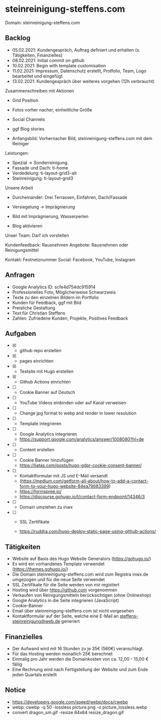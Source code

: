 # steinreinigung-steffens.com

Domain: steinreinigung-steffens.com

## Backlog

- 05.02.2021: Kundengespräch, Auftrag definiert und erhalten (s. Tätigkeiten, Finanzielles)
- 08.02.2021: Initial commit on github
- 10.02.2021: Begin with template customisation
- 11.02.2021: Impressum, Datenschutz erstellt, Protfolio, Team, Logo bearbeitet und eingefügt
- 13.02.2021: Kundengespräch über weiteres vorgehen (12h verbraucht)

Zusammenschreiben mit Aktionen

- Grid Position


- Fotos vorher nacher, einheitliche Größe
- Social Channels
- ggf Blog stories


- Anfangsbild: Vorhernacher Bild, steinreinigung-steffens.com mit dem Reiniger

Leistungen:

- Spezial -> Sonderreinigung.
- Fassade und Dach: ti-home
- Verdedelung: ti-layout-grid3-alt
- Steinreinigung: ti-layout-grid3

Unsere Arbeit
 - Durcheinander: Drei Terrassen, Einfahren, Dach/Fassade
 - Versiegelung -> Imprägnierung
 - Bild mit Imprägnierung, Wasserperlen
 
- Blog aktivieren

Unser Team: Darf ich vorstellen

Kundenfeedback: Rausnehmen
Angebote: Rausnehmen oder Reinigungsmittel

Kontakt: Festnetznummer
Social: Facebook, YouTube, Instagram

## Anfragen

- Google Analytics ID: scfe4d754dc915914
- Professionelles Foto, Möglicherweise Schwarzweis
- Texte zu den einzelnen Bildern im Portfolio
- Kunden für Feedback, ggf mit Bild
- Preisliche Gestaltung
- Text für Christian Steffens
- Zahlen: Zufriedene Kunden, Projekte, Positives Feedback

## Aufgaben

- [x] - github repo erstellen
- [x] - pages einrichten
- [x] - Testsite mit Hugo erstellen
- [x] - Github Actions einrichten
- [ ] - Cookie Banner auf Deutsch
- [ ] - YouTube Videos einbinden oder auf Kanal verweisen
- [ ] - Change jpg format to webp and render in lower resolution
- [ ] - Template integrieren
- [ ] - Google Analytics integrieren
  - https://support.google.com/analytics/answer/1008080?hl=de
- [ ] - Content erstellen
- [ ] - Cookie Banner hinzufügen
  - https://liatas.com/posts/hugo-gdpr-cookie-consent-banner/
- [ ] - Kontaktformular mit JS und E-Mail versandt
  - (https://medium.com/getform-all-about/how-to-add-a-contact-form-to-your-hugo-website-84ea79683399)
  - https://formspree.io/
  - https://discourse.gohugo.io/t/contact-form-endpoint/14346/3
- [ ] - Domain umziehen zu inwx
- [ ] - SSL Zertifikate


  - https://ruddra.com/hugo-deploy-static-page-using-github-actions/

## Tätigkeiten

- Website auf Basis des Hugo Website Generators (https://gohugo.io/)
- Es wird ein vorhandenes Template verwendet (https://themes.gohugo.io/)
- Die Domain steinreinigung-steffens.com wird zum Registra inwx.de umgezogen und für die neue Seite verwendet
- SSL Zertifikate für die Seite werden von mir registiert
- Hosting wird über https://github.com vorgenommen
- Verkaufen von Reinigungsmitteln berücksichtigen (ohne Onlineshop)
- Google Analytics in die Seite integrieren (JavaScript)
- Cookie-Banner
- Email über steinreinigung-steffens.com ist nicht vorgesehen
- Kontaktformular auf der Seite, welche eine E-Mail an steffens-steinreinigung@web.de generiert

## Finanzielles

- Der Aufwand wird mit 16 Stunden zu je 35€ (560€) veranschlagt.
- Für das Hosting werden monatlich 25€ berechnet
- Einmalig pro Jahr werden die Domainkosten von ca. 12,00 - 15,00 € fällig
- Eine Rechnung wird nach Fertigstellung der Website und zum Ende jeden Quartals  erstellt

## Notice

- https://developers.google.com/speed/webp/docs/cwebp
- webp: cwebp -q 50 -lossless picture.png -o picture_lossless.webp
- convert dragon_sm.gif    -resize 64x64  resize_dragon.gif
